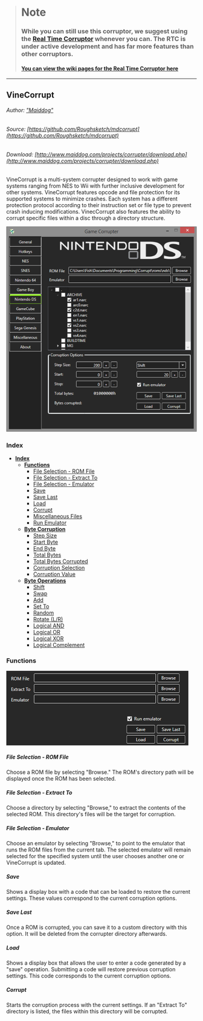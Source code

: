 > # Note
>
> ### While you can still use this corruptor, we suggest using the [Real Time Corruptor](http://redscientist.com/#/rtc "Real Time Corruptor RTC") whenever you can. The RTC is under active development and has far more features than other corruptors.
>
> #### [You can view the wiki pages for the Real Time Corruptor here](/corruptors/rtc-real-time-corruptor.md)

---

## 

## VineCorrupt

###### Author: ["Maiddog"](http://corruptedbytes.com/)

###### Source: [https://github.com/Roughsketch/mdcorrupt](https://github.com/Roughsketch/mdcorrupt)

###### Download: [http://www.maiddog.com/projects/corrupter/download.php](http://www.maiddog.com/projects/corrupter/download.php)

VineCorrupt is a multi-system corrupter designed to work with game systems ranging from NES to Wii with further inclusive development for other systems.  VineCorrupt features opcode and file protection for its supported systems to minimize crashes.  Each system has a different protection protocol according to their instruction set or file type to prevent crash inducing modifications.  VinecCorrupt also features the ability to corrupt specific files within a disc through a directory structure.

![](/assets/vinecorrupt/VineCorruptNDS.png)

### Index

* [**Index**](#index "Self appointed!")
  * [**Functions**](#functions)
    * [File Selection - ROM File](#rom-File)
    * [File Selection - Extract To](#extract-to)
    * [File Selection - Emulator](#emulator)
    * [Save](#save)
    * [Save Last](#save-last)
    * [Load](#load)
    * [Corrupt](#corrupt)
    * [Miscellaneous Files](#misc-files)
    * [Run Emulator](#run-emulator)
  * [**Byte Corruption**](#byte-corruption)
  	* [Step Size](#step-size---hex)
    * [Start Byte](#start-byte---hex)
    * [End Byte](#end-byte---hex)
    * [Total Bytes](#total-byte---hex)
    * [Total Bytes Corrupted](#total-byes-corrupted)
    * [Corruption Selection](#operation-select)
    * [Corruption Value](#corruption-value)
  * [**Byte Operations**](#byte-operations)
 	* [Shift](#shift)
 	* [Swap](#swap)
 	* [Add](#add)
 	* [Set To](#set-to)
 	* [Random](#random)
 	* [Rotate (L/R)](#rotate-lr)
 	* [Logical AND](#logical-AND)
 	* [Logical OR](#logical-OR)
 	* [Logical XOR](#logical-XOR)
 	* [Logical Complement](#logical-complement)

### Functions

![](/assets/vinecorrupt/VineCorruptFunctions.png)

##### File Selection - ROM File

Choose a ROM file by selecting "Browse."  The ROM's directory path will be displayed once the ROM has been selected.

##### File Selection - Extract To

Choose a directory by selecting "Browse," to extract the contents of the selected ROM.  This directory's files will be the target for corruption.

##### File Selection - Emulator

Choose an emulator by selecting "Browse," to point to the emulator that runs the ROM files from the current tab.  The selected emulator will remain selected for the specified system until the user chooses another one or VineCorrupt is updated.

##### Save

Shows a display box with a code that can be loaded to restore the current settings.  These values correspond to the current corruption options.

##### Save Last

Once a ROM is corrupted, you can save it to a custom directory with this option.  It will be deleted from the corrupter directory afterwards.

##### Load

Shows a display box that allows the user to enter a code generated by a "save" operation.  Submitting a code will restore previous corruption settings.  This code corresponds to the current corruption options.

##### Corrupt 

Starts the corruption process with the current settings.  If an "Extract To" directory is listed, the files within this directory will be corrupted.